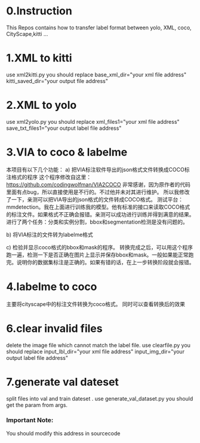 # 0.Instruction
This Repos contains how to transfer label format between yolo, XML, coco, CityScape,kitti ...

# 1.XML to kitti 
use xml2kitti.py
you should replace 
base_xml_dir="your xml file address"
kitti_saved_dir="your output file address"

# 2.XML to yolo 
use xml2yolo.py
you should replace 
xml_files1="your xml file address"
save_txt_files1="your output label file address"

# 3.VIA to coco  & labelme
本项目有以下几个功能：
a) 把VIA标注软件导出的json格式文件转换成COCO标注格式的程序
这个程序修改自这里： https://github.com/codingwolfman/VIA2COCO 
非常感谢，因为原作者的代码里面有点bug，所以直接使用是不行的。不过他并未对其进行维护。
所以我修改了一下，亲测可以把VIA导出的json格式的文件转成COCO格式。
测试平台：mmdetection。我在上面进行训练我的模型。他有标准的接口来读取COCO格式的标注文件。如果格式不正确会报错。亲测可以成功进行训练并得到满意的结果。进行了两个任务：分类和实例分割，bbox和segmentation检测是没有问题的。

b) 将VIA标注的文件转为labelme格式

c) 检验并显示coco格式的bbox和mask的程序。
转换完成之后，可以用这个程序跑一遍，检测一下是否正确在图片上显示并保存bbox和mask。一般如果能正常跑完。说明你的数据集标注是正确的。如果有错的话，在上一步转换阶段就会报错。

# 4.labelme to coco  
主要将cityscape中的标注文件转换为coco格式。
同时可以查看转换后的效果

# 6.clear invalid files 
delete the image file which cannot match the label file.
use clearfile.py
you should replace 
input_lbl_dir="your xml file address"
input_img_dir="your output label file address"

# 7.generate val dateset  
split files into val and train dateset .
use generate_val_dataset.py
you should get the param from args.

### Important Note:
   You should modify this address in sourcecode 

